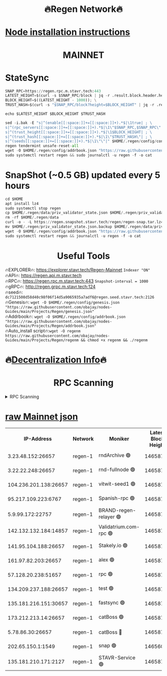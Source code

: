 <h1 align="center"> 🔥Regen Network🔥</h1>

[Node installation instructions](https://github.com/obajay/nodes-Guides/tree/main/Projects/Regen)
=
<h1 align="center"> MAINNET</h1>

# StateSync
```python
SNAP_RPC=https://regen.rpc.m.stavr.tech:443
LATEST_HEIGHT=$(curl -s $SNAP_RPC/block | jq -r .result.block.header.height); \
BLOCK_HEIGHT=$((LATEST_HEIGHT - 1000)); \
TRUST_HASH=$(curl -s "$SNAP_RPC/block?height=$BLOCK_HEIGHT" | jq -r .result.block_id.hash)

echo $LATEST_HEIGHT $BLOCK_HEIGHT $TRUST_HASH

sed -i.bak -E "s|^(enable[[:space:]]+=[[:space:]]+).*$|\1true| ; \
s|^(rpc_servers[[:space:]]+=[[:space:]]+).*$|\1\"$SNAP_RPC,$SNAP_RPC\"| ; \
s|^(trust_height[[:space:]]+=[[:space:]]+).*$|\1$BLOCK_HEIGHT| ; \
s|^(trust_hash[[:space:]]+=[[:space:]]+).*$|\1\"$TRUST_HASH\"| ; \
s|^(seeds[[:space:]]+=[[:space:]]+).*$|\1\"\"|" $HOME/.regen/config/config.toml
regen tendermint unsafe-reset-all
wget -O $HOME/.regen/config/addrbook.json "https://raw.githubusercontent.com/obajay/nodes-Guides/main/Projects/Regen/addrbook.json"
sudo systemctl restart regen && sudo journalctl -u regen -f -o cat
```
# SnapShot (~0.5 GB) updated every 5 hours
```python
cd $HOME
apt install lz4
sudo systemctl stop regen
cp $HOME/.regen/data/priv_validator_state.json $HOME/.regen/priv_validator_state.json.backup
rm -rf $HOME/.regen/data
curl -o - -L https://regen.snapshot.stavr.tech/regen/regen-snap.tar.lz4 | lz4 -c -d - | tar -x -C $HOME/.regen --strip-components 2
mv $HOME/.regen/priv_validator_state.json.backup $HOME/.regen/data/priv_validator_state.json
wget -O $HOME/.regen/config/addrbook.json "https://raw.githubusercontent.com/obajay/nodes-Guides/main/Projects/Regen/addrbook.json"
sudo systemctl restart regen && journalctl -u regen -f -o cat
```

 <h1 align="center"> Useful Tools</h1>

🔥EXPLORER🔥:     https://explorer.stavr.tech/Regen-Mainnet        `Indexer "ON"` \
🔥API🔥:          https://regen.api.m.stavr.tech \
🔥RPC🔥:          https://regen.rpc.m.stavr.tech:443              `Snapshot-interval = 1000` \
🔥gRPC🔥:         http://regen.grpc.m.stavr.tech:124 \
🔥seed🔥:      `dc7121500d58d40c98f06f14d5a9065935a7adf6@regen.seed.stavr.tech:2126` \
🔥Genesis🔥:   `wget -O $HOME/.regen/config/genesis.json "https://raw.githubusercontent.com/obajay/nodes-Guides/main/Projects/Regen/genesis.json"` \
🔥Addrbook🔥:  `wget -O $HOME/.regen/config/addrbook.json "https://raw.githubusercontent.com/obajay/nodes-Guides/main/Projects/Regen/addrbook.json"` \
🔥Auto_install script🔥:`wget -O regenm https://raw.githubusercontent.com/obajay/nodes-Guides/main/Projects/Regen/regenm && chmod +x regenm && ./regenm`

🔥[Decentralization Info](https://github.com/obajay/StateSync-snapshots/tree/main/Projects/Regen/Decentralization)🔥
=
<h1 align="center"> RPC Scanning</h1>

<details>
<summary>RPC Scanning</summary>

<h2 align="center"> We scan nodes in real time every 4 hours. And we provide the final result of RPC endpoints.
We cannot influence the operation of these nodes in any way. </h2>


```python
If Voting Power is higher than 0 --> then the Node is a validator of the network and may be subject to attack and be a potential threat to the chain.
```
```python
We marked such validators with a red symbol
```

</details>

[raw Mainnet json](https://rpc-check.regenm.stavr.tech/regenm/rpc-regenm-result.json)
=


<table><tr><th>IP-Address</th><th>Network</th><th>Moniker</th><th>Latest Block Height</th><th>Earliest Block Height</th><th>Catching Up</th><th>Tx Index</th><th>Voting Power</th><th>Scan Time</th></tr><tr><td>3.23.48.152:26657</td><td>regen-1</td><td>rndArchive 🟢</td><td>14658731</td><td>1</td><td>False</td><td>on</td><td>0</td><td>2024-02-12T06:17:39.568329858UTC</td></tr><tr><td>3.22.22.248:26657</td><td>regen-1</td><td>rnd-fullnode 🟢</td><td>14658730</td><td>4134001</td><td>False</td><td>on</td><td>0</td><td>2024-02-12T06:17:36.893114669UTC</td></tr><tr><td>104.236.201.138:26657</td><td>regen-1</td><td>vitwit-seed1 🟢</td><td>14658725</td><td>8943001</td><td>False</td><td>on</td><td>0</td><td>2024-02-12T06:17:09.073146870UTC</td></tr><tr><td>95.217.109.223:6767</td><td>regen-1</td><td>Spanish-rpc 🟢</td><td>14658734</td><td>10068001</td><td>False</td><td>on</td><td>0</td><td>2024-02-12T06:17:57.991617760UTC</td></tr><tr><td>5.9.99.172:22757</td><td>regen-1</td><td>BRAND-regen-relayer 🟢</td><td>14658734</td><td>10782501</td><td>False</td><td>on</td><td>0</td><td>2024-02-12T06:17:58.661704037UTC</td></tr><tr><td>142.132.132.184:14857</td><td>regen-1</td><td>Validatrium.com-rpc 🟢</td><td>14658734</td><td>11175001</td><td>False</td><td>on</td><td>0</td><td>2024-02-12T06:17:58.293066636UTC</td></tr><tr><td>141.95.104.188:26657</td><td>regen-1</td><td>Stakely.io 🟢</td><td>14658729</td><td>13442501</td><td>False</td><td>on</td><td>0</td><td>2024-02-12T06:17:27.969680466UTC</td></tr><tr><td>161.97.82.203:26657</td><td>regen-1</td><td>alex 🟢</td><td>14658732</td><td>13992001</td><td>False</td><td>on</td><td>0</td><td>2024-02-12T06:17:45.062069277UTC</td></tr><tr><td>57.128.20.238:51657</td><td>regen-1</td><td>rpc 🟢</td><td>14658733</td><td>13992001</td><td>False</td><td>on</td><td>0</td><td>2024-02-12T06:17:51.488504703UTC</td></tr><tr><td>134.209.237.188:26657</td><td>regen-1</td><td>test 🟢</td><td>14658735</td><td>13992001</td><td>False</td><td>on</td><td>0</td><td>2024-02-12T06:18:07.341822968UTC</td></tr><tr><td>135.181.216.151:30657</td><td>regen-1</td><td>fastsync 🟢</td><td>14658732</td><td>14457001</td><td>False</td><td>off</td><td>0</td><td>2024-02-12T06:17:44.674049217UTC</td></tr><tr><td>173.212.213.14:26657</td><td>regen-1</td><td>catBoss 🟢</td><td>14658731</td><td>14577001</td><td>False</td><td>on</td><td>0</td><td>2024-02-12T06:17:39.862296877UTC</td></tr><tr><td>5.78.86.30:26657</td><td>regen-1</td><td>catBoss 🔴</td><td>14658737</td><td>14650701</td><td>False</td><td>on</td><td>9531805634</td><td>2024-02-12T06:18:18.632360340UTC</td></tr><tr><td>202.65.150.1:1549</td><td>regen-1</td><td>snap 🟢</td><td>14656007</td><td>14654862</td><td>False</td><td>on</td><td>0</td><td>2024-02-12T06:18:42.390111321UTC</td></tr><tr><td>135.181.210.171:2127</td><td>regen-1</td><td>STAVR-Service 🟢</td><td>14658738</td><td>14656501</td><td>False</td><td>on</td><td>0</td><td>2024-02-12T06:18:23.064447928UTC</td></tr></table>